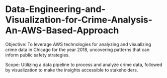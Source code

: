 # Data-Engineering-and-Visualization-for-Crime-Analysis-An-AWS-Based-Approach
Objective: To leverage AWS technologies for analyzing and visualizing crime data in Chicago for the year 2018, uncovering patterns that can inform public safety strategies.

Scope: Utilizing a data pipeline to process and analyze crime data, followed by visualization to make the insights accessible to stakeholders. 
